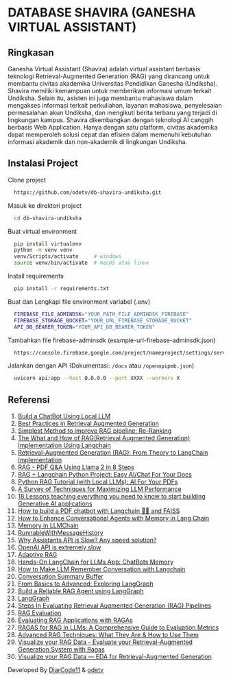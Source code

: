 # DATABASE SHAVIRA (GANESHA VIRTUAL ASSISTANT)

## Ringkasan

Ganesha Virtual Assistant (Shavira) adalah virtual assistant berbasis teknologi Retrieval-Augmented Generation (RAG) yang dirancang untuk membantu civitas akademika Universitas Pendidikan Ganesha (Undiksha). Shavira memiliki kemampuan untuk memberikan informasi umum terkait Undiksha. Selain itu, asisten ini juga membantu mahasiswa dalam mengakses informasi terkait perkuliahan, layanan mahasiswa, penyelesaian permasalahan akun Undiksha, dan mengikuti berita terbaru yang terjadi di lingkungan kampus. Shavira dikembangkan dengan teknologi AI canggih berbasis Web Application. Hanya dengan satu platform, civitas akademika dapat memperoleh solusi cepat dan efisien dalam memenuhi kebutuhan informasi akademik dan non-akademik di lingkungan Undiksha.

## Instalasi Project

Clone project

```bash
  https://github.com/odetv/db-shavira-undiksha.git
```

Masuk ke direktori project

```bash
  cd db-shavira-undiksha
```

Buat virtual environment

```bash
  pip install virtualenv
  python -m venv venv
  venv/Scripts/activate     # windows
  source venv/bin/activate  # macOS atau linux
```

Install requirements

```bash
  pip install -r requirements.txt
```

Buat dan Lengkapi file environment variabel (.env)

```bash
  FIREBASE_FILE_ADMINDSK="YOUR_PATH_FILE_ADMINDSK_FIREBASE"
  FIREBASE_STORAGE_BUCKET="YOUR_URL_FIREBASE_STORAGE_BUCKET"
  API_DB_BEARER_TOKEN="YOUR_API_DB_BEARER_TOKEN"
```

Tambahkan file firebase-adminsdk (example-url-firebase-adminsdk.json)

```bash
  https://console.firebase.google.com/project/nameproject/settings/serviceaccounts/adminsdk
```

Jalankan dengan API (Dokumentasi: `/docs` atau `/openapipmb.json`)

```bash
  uvicorn api:app --host 0.0.0.0 --port XXXX --workers X
```

## Referensi

1. [Build a ChatBot Using Local LLM](https://datasciencenerd.us/build-a-chatbot-using-local-llm-6b8dbb0ca514)
2. [Best Practices in Retrieval Augmented Generation](https://gradientflow.substack.com/p/best-practices-in-retrieval-augmented)
3. [Simplest Method to improve RAG pipeline: Re-Ranking](https://medium.com/etoai/simplest-method-to-improve-rag-pipeline-re-ranking-cf6eaec6d544)
4. [The What and How of RAG(Retrieval Augmented Generation) Implementation Using Langchain](https://srinivas-mahakud.medium.com/the-what-and-how-of-retrieval-augmented-generation-8e4a05c08a50)
5. [Retrieval-Augmented Generation (RAG): From Theory to LangChain Implementation](https://towardsdatascience.com/retrieval-augmented-generation-rag-from-theory-to-langchain-implementation-4e9bd5f6a4f2)
6. [RAG - PDF Q&A Using Llama 2 in 8 Steps](https://medium.com/@Sanjjushri/rag-pdf-q-a-using-llama-2-in-8-steps-021a7dbe26e1)
7. [RAG + Langchain Python Project: Easy AI/Chat For Your Docs](https://youtu.be/tcqEUSNCn8I)
8. [Python RAG Tutorial (with Local LLMs): Al For Your PDFs](https://youtu.be/2TJxpyO3ei4)
9. [A Survey of Techniques for Maximizing LLM Performance](https://youtu.be/ahnGLM-RC1Y)
10. [18 Lessons teaching everything you need to know to start building Generative AI applications](https://microsoft.github.io/generative-ai-for-beginners/#/)
11. [How to build a PDF chatbot with Langchain 🦜🔗 and FAISS](https://kevincoder.co.za/how-to-build-a-pdf-chatbot-with-langchain-and-faiss)
12. [How to Enhance Conversational Agents with Memory in Lang Chain](https://heartbeat.comet.ml/how-to-enhance-conversational-agents-with-memory-in-lang-chain-6aadd335b621)
13. [Memory in LLMChain](https://python.langchain.com/v0.1/docs/modules/memory/adding_memory/)
14. [RunnableWithMessageHistory](https://api.python.langchain.com/en/latest/runnables/langchain_core.runnables.history.RunnableWithMessageHistory.html#langchain_core.runnables.history.RunnableWithMessageHistory)
15. [Why Assistants API is Slow? Any speed solution?](https://community.openai.com/t/why-assistants-api-is-slow-any-speed-solution/558065)
16. [OpenAI API is extremely slow](https://github.com/langchain-ai/langchain/issues/11836)
17. [Adaptive RAG](https://langchain-ai.github.io/langgraph/tutorials/rag/langgraph_adaptive_rag/)
18. [Hands-On LangChain for LLMs App: ChatBots Memory](https://pub.towardsai.net/hands-on-langchain-for-llms-app-chatbots-memory-9394030e5a9e)
19. [How to Make LLM Remember Conversation with Langchain](https://medium.com/@vinayakdeshpande111/how-to-make-llm-remember-conversation-with-langchain-924083079d95)
20. [Conversation Summary Buffer](https://python.langchain.com/v0.1/docs/modules/memory/types/summary_buffer/)
21. [From Basics to Advanced: Exploring LangGraph](https://towardsdatascience.com/from-basics-to-advanced-exploring-langgraph-e8c1cf4db787)
22. [Build a Reliable RAG Agent using LangGraph](https://medium.com/the-ai-forum/build-a-reliable-rag-agent-using-langgraph-2694d55995cd)
23. [LangGraph](https://langchain-ai.github.io/langgraph/)
24. [Steps In Evaluating Retrieval Augmented Generation (RAG) Pipelines](https://cobusgreyling.medium.com/steps-in-evaluating-retrieval-augmented-generation-rag-pipelines-7d4b393e62b3)
25. [RAG Evaluation](https://cobusgreyling.medium.com/rag-evaluation-9813a931b3d4)
26. [Evaluating RAG Applications with RAGAs](https://towardsdatascience.com/evaluating-rag-applications-with-ragas-81d67b0ee31a)
27. [RAGAS for RAG in LLMs: A Comprehensive Guide to Evaluation Metrics](https://dkaarthick.medium.com/ragas-for-rag-in-llms-a-comprehensive-guide-to-evaluation-metrics-3aca142d6e38)
28. [Advanced RAG Techniques: What They Are & How to Use Them](https://www.falkordb.com/blog/advanced-rag/)
29. [Visualize your RAG Data - Evaluate your Retrieval-Augmented Generation System with Ragas](https://towardsdatascience.com/visualize-your-rag-data-evaluate-your-retrieval-augmented-generation-system-with-ragas-fc2486308557/)
30. [Visualize your RAG Data — EDA for Retrieval-Augmented Generation](https://itnext.io/visualize-your-rag-data-eda-for-retrieval-augmented-generation-0701ee98768f)

Developed By [DiarCode11](https://github.com/DiarCode11) & [odetv](https://github.com/odetv)
